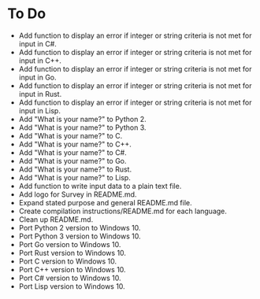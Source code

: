 # To Do

- Add function to display an error if integer or string criteria is not met for input in C#.
- Add function to display an error if integer or string criteria is not met for input in C++.
- Add function to display an error if integer or string criteria is not met for input in Go.
- Add function to display an error if integer or string criteria is not met for input in Rust.
- Add function to display an error if integer or string criteria is not met for input in Lisp.
- Add "What is your name?" to Python 2.
- Add "What is your name?" to Python 3.
- Add "What is your name?" to C.
- Add "What is your name?" to C++.
- Add "What is your name?" to C#.
- Add "What is your name?" to Go.
- Add "What is your name?" to Rust.
- Add "What is your name?" to Lisp.
- Add function to write input data to a plain text file.
- Add logo for Survey in README.md.
- Expand stated purpose and general README.md file.
- Create compilation instructions/README.md for each language.
- Clean up README.md.
- Port Python 2 version to Windows 10.
- Port Python 3 version to Windows 10.
- Port Go version to Windows 10.
- Port Rust version to Windows 10.
- Port C version to Windows 10.
- Port C++ version to Windows 10.
- Port C# version to Windows 10.
- Port Lisp version to Windows 10.
